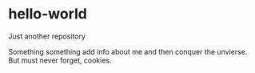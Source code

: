 # hello-world
Just another repository

Something something add info about me and then conquer the unvierse. But must never forget, cookies.
